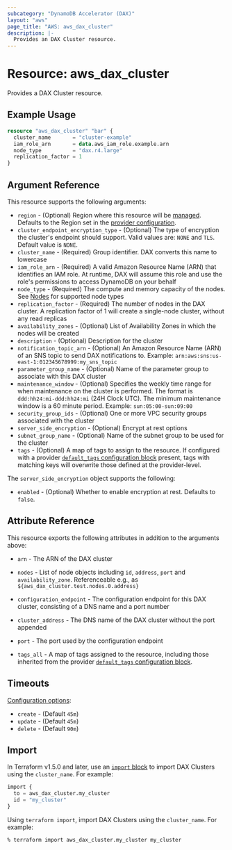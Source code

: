 ```yaml
---
subcategory: "DynamoDB Accelerator (DAX)"
layout: "aws"
page_title: "AWS: aws_dax_cluster"
description: |-
  Provides an DAX Cluster resource.
---
```


# Resource: aws_dax_cluster

Provides a DAX Cluster resource.

## Example Usage

```terraform
resource "aws_dax_cluster" "bar" {
  cluster_name       = "cluster-example"
  iam_role_arn       = data.aws_iam_role.example.arn
  node_type          = "dax.r4.large"
  replication_factor = 1
}
```

## Argument Reference

This resource supports the following arguments:

* `region` - (Optional) Region where this resource will be [managed](https://docs.aws.amazon.com/general/latest/gr/rande.html#regional-endpoints). Defaults to the Region set in the [provider configuration](https://registry.terraform.io/providers/hashicorp/aws/latest/docs#aws-configuration-reference).
* `cluster_endpoint_encryption_type` - (Optional) The type of encryption the
cluster's endpoint should support. Valid values are: `NONE` and `TLS`.
Default value is `NONE`.
* `cluster_name` - (Required) Group identifier. DAX converts this name to
lowercase
* `iam_role_arn` - (Required) A valid Amazon Resource Name (ARN) that identifies
an IAM role. At runtime, DAX will assume this role and use the role's
permissions to access DynamoDB on your behalf
* `node_type` - (Required) The compute and memory capacity of the nodes. See
[Nodes][1] for supported node types
* `replication_factor` - (Required) The number of nodes in the DAX cluster. A
replication factor of 1 will create a single-node cluster, without any read
replicas
* `availability_zones` - (Optional) List of Availability Zones in which the
nodes will be created
* `description` - (Optional) Description for the cluster
* `notification_topic_arn` - (Optional) An Amazon Resource Name (ARN) of an
SNS topic to send DAX notifications to. Example:
`arn:aws:sns:us-east-1:012345678999:my_sns_topic`
* `parameter_group_name` - (Optional) Name of the parameter group to associate
with this DAX cluster
* `maintenance_window` - (Optional) Specifies the weekly time range for when
maintenance on the cluster is performed. The format is `ddd:hh24:mi-ddd:hh24:mi`
(24H Clock UTC). The minimum maintenance window is a 60 minute period. Example:
`sun:05:00-sun:09:00`
* `security_group_ids` - (Optional) One or more VPC security groups associated
with the cluster
* `server_side_encryption` - (Optional) Encrypt at rest options
* `subnet_group_name` - (Optional) Name of the subnet group to be used for the
cluster
* `tags` - (Optional) A map of tags to assign to the resource. If configured with a provider [`default_tags` configuration block](https://registry.terraform.io/providers/hashicorp/aws/latest/docs#default_tags-configuration-block) present, tags with matching keys will overwrite those defined at the provider-level.

The `server_side_encryption` object supports the following:

* `enabled` - (Optional) Whether to enable encryption at rest. Defaults to `false`.

## Attribute Reference

This resource exports the following attributes in addition to the arguments above:

* `arn` - The ARN of the DAX cluster

* `nodes` - List of node objects including `id`, `address`, `port` and
`availability_zone`. Referenceable e.g., as
`${aws_dax_cluster.test.nodes.0.address}`

* `configuration_endpoint` - The configuration endpoint for this DAX cluster,
consisting of a DNS name and a port number

* `cluster_address` - The DNS name of the DAX cluster without the port appended

* `port` - The port used by the configuration endpoint

* `tags_all` - A map of tags assigned to the resource, including those inherited from the provider [`default_tags` configuration block](https://registry.terraform.io/providers/hashicorp/aws/latest/docs#default_tags-configuration-block).

## Timeouts

[Configuration options](https://developer.hashicorp.com/terraform/language/resources/syntax#operation-timeouts):

- `create` - (Default `45m`)
- `update` - (Default `45m`)
- `delete` - (Default `90m`)

## Import

In Terraform v1.5.0 and later, use an [`import` block](https://developer.hashicorp.com/terraform/language/import) to import DAX Clusters using the `cluster_name`. For example:

```terraform
import {
  to = aws_dax_cluster.my_cluster
  id = "my_cluster"
}
```

Using `terraform import`, import DAX Clusters using the `cluster_name`. For example:

```console
% terraform import aws_dax_cluster.my_cluster my_cluster
```

[1]: http://docs.aws.amazon.com/amazondynamodb/latest/developerguide/DAX.concepts.cluster.html#DAX.concepts.nodes

